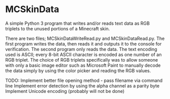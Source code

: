 # MCSkinData

A simple Python 3 program that writes and/or reads text data as RGB triplets to the unused portions of a Minecraft skin.

There are two files; MCSkinDataWriteRead.py and MCSkinDataRead.py. The first program writes the data, then reads it and outputs it to the console for verification. The second program only reads the data. The text encoding used is ASCII; every 8-bit ASCII character is encoded as one number of an RGB triplet. The choice of RGB triplets specifically was to allow someone with only a basic image editor such as Microsoft Paint to manually decode the data simply by using the color picker and reading the RGB values.

TODO:
Implement better file opening method - pass filename via command line
Implement error detection by using the alpha channel as a parity byte
Implement Unicode encoding (probably will not be done)
